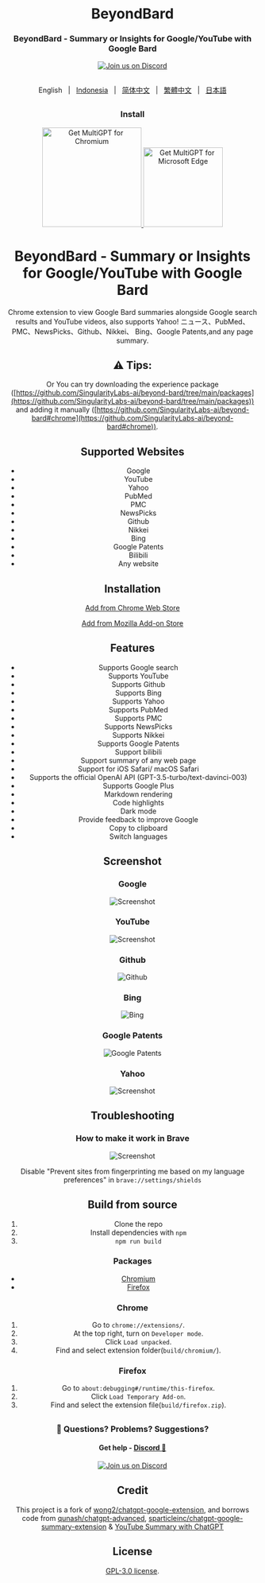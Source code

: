 
<h1 align="center">BeyondBard</h1>

<div align="center">

###  BeyondBard - Summary or Insights for Google/YouTube with Google Bard

[![Join us on Discord](https://invidget.switchblade.xyz/jc4xtF58Ve)](https://discord.gg/jc4xtF58Ve)

##
English &nbsp;&nbsp;|&nbsp;&nbsp; [Indonesia](README_IN.md) &nbsp;&nbsp;|&nbsp;&nbsp; [简体中文](README_ZH-CN.md) &nbsp;&nbsp;|&nbsp;&nbsp; [繁體中文](README_ZH-TW.md) &nbsp;&nbsp;|&nbsp;&nbsp; [日本語](README_JA.md)

##

### Install

<a href="https://chromewebstore.google.com/detail/beyond-bard-ai-chat-for-a/ceknbkmhppjloheidfdpmaijdcgofoif">
    <img src="https://user-images.githubusercontent.com/64502893/231991498-8df6dd63-727c-41d0-916f-c90c15127de3.png" width="200" alt="Get MultiGPT for Chromium">
</a><a href="https://microsoftedge.microsoft.com/addons/detail/beyond-bard-ai-chat-for/kgahbgkbdeipbnjiboihbkinnnobikdm">
    <img src="https://user-images.githubusercontent.com/64502893/231991158-1b54f831-2fdc-43b6-bf9a-f894000e5aa8.png" width="160" alt="Get MultiGPT for Microsoft Edge">
</a>

##


# BeyondBard - Summary or Insights for Google/YouTube with Google Bard

Chrome extension to view Google Bard summaries alongside Google search results and YouTube videos, also supports Yahoo! ニュース、PubMed、PMC、NewsPicks、Github、Nikkei、 Bing、Google Patents,and any page summary.

## ⚠️ Tips:

Or You can try downloading the experience package ([https://github.com/SingularityLabs-ai/beyond-bard/tree/main/packages](https://github.com/SingularityLabs-ai/beyond-bard/tree/main/packages)) and adding it manually ([https://github.com/SingularityLabs-ai/beyond-bard#chrome](https://github.com/SingularityLabs-ai/beyond-bard#chrome)).

## Supported Websites

- Google
- YouTube
- Yahoo
- PubMed
- PMC
- NewsPicks
- Github
- Nikkei
- Bing
- Google Patents
- Bilibili
- Any website

## Installation

[Add from Chrome Web Store](https://chrome.google.com/webstore/detail/beyond-bard-ai-chat-for-a/ceknbkmhppjloheidfdpmaijdcgofoif?hl=en&authuser=0)

[Add from Mozilla Add-on Store](https://addons.mozilla.org/zh-CN/firefox/addon/beyondbard/)

## Features

- Supports Google search
- Supports YouTube
- Supports Github
- Supports Bing
- Supports Yahoo
- Supports PubMed
- Supports PMC
- Supports NewsPicks
- Supports Nikkei
- Supports Google Patents
- Support bilibili
- Support summary of any web page
- Support for iOS Safari/ macOS Safari
- Supports the official OpenAI API (GPT-3.5-turbo/text-davinci-003)
- Supports Google Plus
- Markdown rendering
- Code highlights
- Dark mode
- Provide feedback to improve Google
- Copy to clipboard
- Switch languages

## Screenshot

### Google

![Screenshot](screenshots/google.png?raw=true)

### YouTube

![Screenshot](screenshots/youtube.png?raw=true)

### Github

![Github](screenshots/github.png?raw=true)

### Bing

![Bing](screenshots/bing.png)

### Google Patents

![Google Patents](screenshots/google_patents.png)

### Yahoo

![Screenshot](screenshots/yahoo.png?raw=true)

## Troubleshooting

### How to make it work in Brave

![Screenshot](screenshots/brave.png?raw=true)

Disable "Prevent sites from fingerprinting me based on my language preferences" in `brave://settings/shields`

## Build from source

1. Clone the repo
2. Install dependencies with `npm`
3. `npm run build`

### Packages

- [Chromium](packages/BeyondBard-chromium.zip)
- [Firefox](packages/BeyondBard-firefox.zip)

### Chrome

1. Go to `chrome://extensions/`.
2. At the top right, turn on `Developer mode`.
3. Click `Load unpacked`.
4. Find and select extension folder(`build/chromium/`).

### Firefox

1. Go to `about:debugging#/runtime/this-firefox`.
2. Click `Load Temporary Add-on`.
3. Find and select the extension file(`build/firefox.zip`).

##

### 🤔 Questions? Problems? Suggestions?

#### Get help - [Discord 💬](https://discord.gg/jc4xtF58Ve)

[![Join us on Discord](https://invidget.switchblade.xyz/jc4xtF58Ve)](https://discord.gg/jc4xtF58Ve)

##

## Credit

This project is a fork of [wong2/chatgpt-google-extension](https://github.com/wong2/chatgpt-google-extension), and borrows code from [qunash/chatgpt-advanced](https://github.com/qunash/chatgpt-advanced), [sparticleinc/chatgpt-google-summary-extension](https://github.com/sparticleinc/chatgpt-google-summary-extension) & [YouTube Summary with ChatGPT](https://github.com/kazuki-sf/YouTube_Summary_with_ChatGPT)

## License

[GPL-3.0 license](LICENSE).
